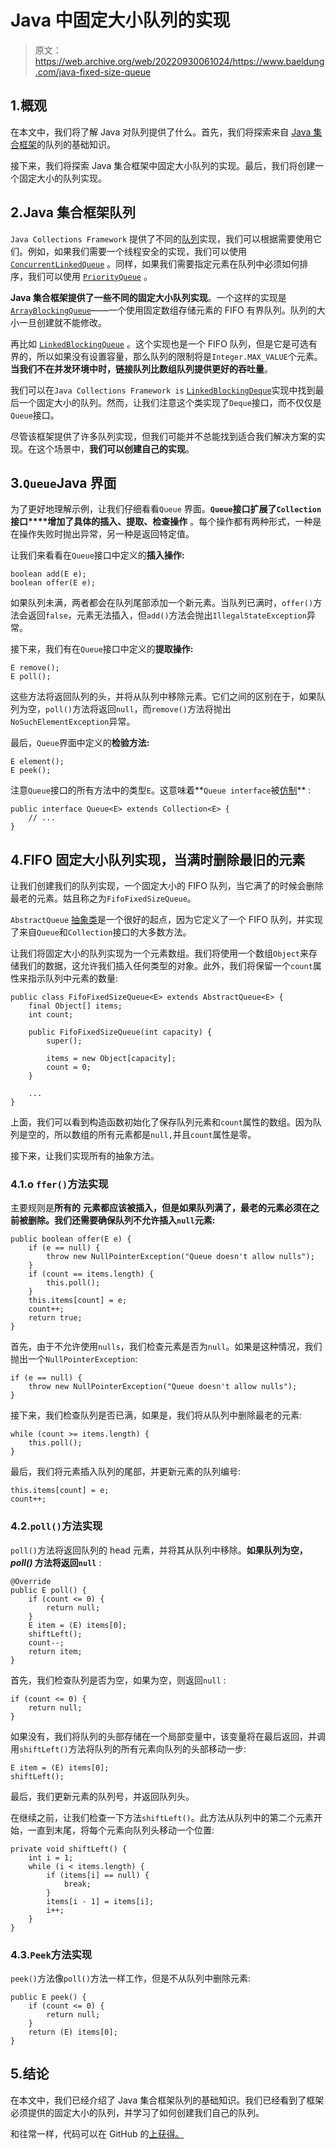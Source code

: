 # Java 中固定大小队列的实现

> 原文：<https://web.archive.org/web/20220930061024/https://www.baeldung.com/java-fixed-size-queue>

## 1.概观

在本文中，我们将了解 Java 对队列提供了什么。首先，我们将探索来自 [Java 集合框架](https://web.archive.org/web/20221112171232/https://docs.oracle.com/en/java/javase/18/docs/api/java.base/java/util/package-summary.html#CollectionsFramework)的队列的基础知识。

接下来，我们将探索 Java 集合框架中固定大小队列的实现。最后，我们将创建一个固定大小的队列实现。

## 2.Java 集合框架队列

`Java Collections Framework` 提供了不同的[队列](/web/20221112171232/https://www.baeldung.com/java-queue)实现，我们可以根据需要使用它们。例如，如果我们需要一个线程安全的实现，我们可以使用 [`ConcurrentLinkedQueue`](/web/20221112171232/https://www.baeldung.com/java-concurrent-queues) 。同样，如果我们需要指定元素在队列中必须如何排序，我们可以使用 [`PriorityQueue`](/web/20221112171232/https://www.baeldung.com/cs/priority-queue) 。

**Java 集合框架提供了一些不同的固定大小队列实现**。一个这样的实现是[`ArrayBlockingQueue`](https://web.archive.org/web/20221112171232/https://docs.oracle.com/javase/7/docs/api/java/util/concurrent/ArrayBlockingQueue.html)——一个使用固定数组存储元素的 FIFO 有界队列。队列的大小一旦创建就不能修改。

再比如 [`LinkedBlockingQueue`](https://web.archive.org/web/20221112171232/https://docs.oracle.com/javase/7/docs/api/java/util/concurrent/LinkedBlockingQueue.html) 。这个实现也是一个 FIFO 队列，但是它是可选有界的，所以如果没有设置容量，那么队列的限制将是`Integer.MAX_VALUE`个元素。**当我们不在并发环境中时，链接队列比数组队列提供更好的吞吐量**。

我们可以在`Java Collections Framework is` [`LinkedBlockingDeque`](https://web.archive.org/web/20221112171232/https://docs.oracle.com/javase/7/docs/api/java/util/concurrent/LinkedBlockingDeque.html)实现中找到最后一个固定大小的队列。然而，让我们注意这个类实现了`Deque`接口，而不仅仅是`Queue`接口。

尽管该框架提供了许多队列实现，但我们可能并不总能找到适合我们解决方案的实现。在这个场景中，**我们可以创建自己的实现**。

## 3.`Queue`Java 界面

为了更好地理解示例，让我们仔细看看`Queue` 界面。**`Queue`接口扩展了`Collection`接口****增加了具体的插入、提取、检查操作** 。每个操作都有两种形式，一种是在操作失败时抛出异常，另一种是返回特定值。

让我们来看看在`Queue`接口中定义的**插入操作:**

```
boolean add(E e);
boolean offer(E e);
```

如果队列未满，两者都会在队列尾部添加一个新元素。当队列已满时，`offer()`方法会返回`false`，元素无法插入，但`add()`方法会抛出`IllegalStateException`异常。

接下来，我们有在`Queue`接口中定义的**提取操作:**

```
E remove();
E poll();
```

这些方法将返回队列的头，并将从队列中移除元素。它们之间的区别在于，如果队列为空，`poll()`方法将返回`null`，而`remove()`方法将抛出`NoSuchElementException`异常。

最后，`Queue`界面中定义的**检验方法:**

```
E element();
E peek();
```

注意`Queue`接口的所有方法中的类型`E`。这意味着**`Queue interface`被[仿制](/web/20221112171232/https://www.baeldung.com/java-generics)** :

```
public interface Queue<E> extends Collection<E> {
    // ...
}
```

## 4.FIFO 固定大小队列实现，当满时删除最旧的元素

让我们创建我们的队列实现，一个固定大小的 FIFO 队列，当它满了的时候会删除最老的元素。姑且称之为`FifoFixedSizeQueue`。

`AbstractQueue` [抽象类](/web/20221112171232/https://www.baeldung.com/java-abstract-class)是一个很好的起点，因为它定义了一个 FIFO 队列，并实现了来自`Queue`和`Collection`接口的大多数方法。

让我们将固定大小的队列实现为一个元素数组。我们将使用一个数组`Object`来存储我们的数据，这允许我们插入任何类型的对象。此外，我们将保留一个`count`属性来指示队列中元素的数量:

```
public class FifoFixedSizeQueue<E> extends AbstractQueue<E> {
    final Object[] items;
    int count;

    public FifoFixedSizeQueue(int capacity) {
        super();

        items = new Object[capacity];
        count = 0;
    }

    ...
} 
```

上面，我们可以看到构造函数初始化了保存队列元素和`count`属性的数组。因为队列是空的，所以数组的所有元素都是`null,`并且`count`属性是零。

接下来，让我们实现所有的抽象方法。

### 4.1.o `ffer()`方法实现

主要规则是**所有的** **元素都应该被插入，但是如果队列满了，最老的元素必须在之前被删除。**我们还需要确保**队列不允许插入`null`元素:**

```
public boolean offer(E e) {
    if (e == null) {
        throw new NullPointerException("Queue doesn't allow nulls");
    }
    if (count == items.length) {
        this.poll();
    }
    this.items[count] = e;
    count++;
    return true;
} 
```

首先，由于不允许使用`nulls`，我们检查元素是否为`null`。如果是这种情况，我们抛出一个`NullPointerException`:

```
if (e == null) {
    throw new NullPointerException("Queue doesn't allow nulls");
} 
```

接下来，我们检查队列是否已满，如果是，我们将从队列中删除最老的元素:

```
while (count >= items.length) {
    this.poll();
} 
```

最后，我们将元素插入队列的尾部，并更新元素的队列编号:

```
this.items[count] = e;
count++; 
```

### 4.2.`poll()`方法实现

`poll()`方法将返回队列的 head 元素，并将其从队列中移除。**如果队列为空， *poll()* 方法将返回`null`** :

```
@Override
public E poll() {
    if (count <= 0) {
        return null;
    }
    E item = (E) items[0];
    shiftLeft();
    count--;
    return item;
} 
```

首先，我们检查队列是否为空，如果为空，则返回`null` :

```
if (count <= 0) {
    return null;
} 
```

如果没有，我们将队列的头部存储在一个局部变量中，该变量将在最后返回，并调用`shiftLeft()`方法将队列的所有元素向队列的头部移动一步:

```
E item = (E) items[0];
shiftLeft();
```

最后，我们更新元素的队列号，并返回队列头。

在继续之前，让我们检查一下方法`shiftLeft()`。此方法从队列中的第二个元素开始，一直到末尾，将每个元素向队列头移动一个位置:

```
private void shiftLeft() {
    int i = 1;
    while (i < items.length) {
        if (items[i] == null) {
            break;
        }
        items[i - 1] = items[i];
        i++;
    }
} 
```

### 4.3.`Peek`方法实现

`peek()`方法像`poll()`方法一样工作，但是不从队列中删除元素:

```
public E peek() {
    if (count <= 0) {
        return null;
    }
    return (E) items[0];
}
```

## 5.结论

在本文中，我们已经介绍了 Java 集合框架队列的基础知识。我们已经看到了框架必须提供的固定大小的队列，并学习了如何创建我们自己的队列。

和往常一样，代码可以在 GitHub 的[上获得。](https://web.archive.org/web/20221112171232/https://github.com/eugenp/tutorials/tree/master/core-java-modules/core-java-collections-4)